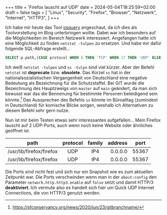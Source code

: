 +++
title = 'Firefox lauscht auf UDP'
date = 2024-05-04T18:25:59+02:00
draft = false
tags = [
    "Linux",
    "Security",
    "Firefox",
    "Browser",
    "Netzwerk",
    "Internet",
    "HTTP3",
]
+++

Ich habe mir heute das Tool [osquery](https://osquery.io/) angeschaut, da ich dies als Toolvorstellung im Blog unterbringen wollte. Dabei war ich besonders auf die Möglichkeiten im Bereich Netzwerk interessiert. Angefangen hatte ich eine Möglichkeit zu finden `netstat -tulpen` zu ersetzen. Und habe mir dafür folgende SQL-Abfrage erstellt...

```sql
SELECT p.path,(CASE protocol WHEN 6 THEN 'TCP' WHEN 17 THEN 'UDP' ELSE protocol END) AS protocol,(CASE family WHEN 2 THEN 'IP4' WHEN 10 THEN 'IP6' ELSE family END) AS family,address,port from listening_ports as lpor INNER JOIN processes AS p ON p.pid = lpor.pid where port != 0;
```

Ich weiß `netstat -tulpen` und `ss -tulpn` sind viel kürzer. Aber der Befehl `netstat` ist **deprecate** bzw. **obsolete**. Das Kürzel `ss` hat in der nationalsozialistischen Vergangenheit von Deutschland eine negative Bedeutung als Bezeichnung für die Schutzstaffel. Bei GIT wurde die Bezeichnung des Hauptzweigs von `master` auf `main` geändert, da man sich bewusst war das die Bennenung für bestimmte Personen beleidigend sein könnte.[^1] Das Aussprechen des Befehls `ss` könnte im Büroalltag (zumindest in Deutschland) für komische Blicke sorgen, weshalb ich Alternativen zu diesem Befehl sehr gern nutze. 

Nun ist mir beim Testen etwas sehr interessantes aufgefallen... Mein Firefox lauscht auf 2 UDP-Ports, auch wenn noch keine Website oder ähnliches geöffnet ist.

| path                     | protocol | family | address   | port  |
|--------------------------|:--------:|:------:|----------:|:-----:|
| /usr/lib/firefox/firefox | UDP      | IP4    | 0.0.0.0   | 55367 |
| /usr/lib/firefox/firefox | UDP      | IP4    | 0.0.0.0   | 55367 |

Die Ports sind nicht fest und sich nur ein Snapshot wie es zum aktuellen Zeitpunkt war. Die Ports verschwinden wenn man in der `about:config` den Parameter `network.http.http3.enable` auf `false` setzt und damit HTTP/3 **deaktiviert**. Ich vermute also es handelt sich hier um Quick UDP Internet Connections, die von HTTP/3 genutzt werden.

[^1]: https://sfconservancy.org/news/2020/jun/23/gitbranchname/